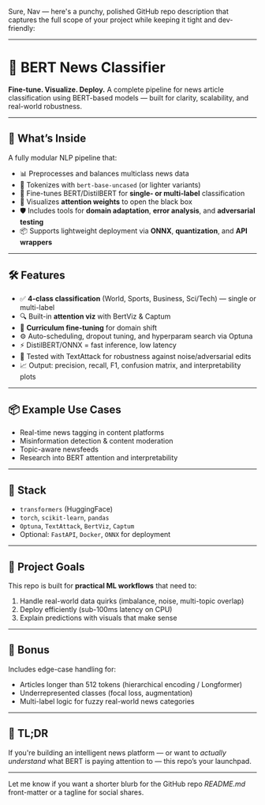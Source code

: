 Sure, Nav — here's a punchy, polished GitHub repo description that captures the full scope of your project while keeping it tight and dev-friendly:

---

# 🧠 BERT News Classifier

**Fine-tune. Visualize. Deploy.**
A complete pipeline for news article classification using BERT-based models — built for clarity, scalability, and real-world robustness.

---

## 🚀 What’s Inside

A fully modular NLP pipeline that:

* 📊 Preprocesses and balances multiclass news data
* 🧩 Tokenizes with `bert-base-uncased` (or lighter variants)
* 🔧 Fine-tunes BERT/DistilBERT for **single- or multi-label** classification
* 🧠 Visualizes **attention weights** to open the black box
* 🛡️ Includes tools for **domain adaptation**, **error analysis**, and **adversarial testing**
* 📦 Supports lightweight deployment via **ONNX**, **quantization**, and **API wrappers**

---

## 🛠️ Features

* ✅ **4-class classification** (World, Sports, Business, Sci/Tech) — single or multi-label
* 🔍 Built-in **attention viz** with BertViz & Captum
* 🔁 **Curriculum fine-tuning** for domain shift
* ⚙️ Auto-scheduling, dropout tuning, and hyperparam search via Optuna
* ⚡ DistilBERT/ONNX = fast inference, low latency
* 🧪 Tested with TextAttack for robustness against noise/adversarial edits
* 📈 Output: precision, recall, F1, confusion matrix, and interpretability plots

---

## 📦 Example Use Cases

* Real-time news tagging in content platforms
* Misinformation detection & content moderation
* Topic-aware newsfeeds
* Research into BERT attention and interpretability

---

## 🧱 Stack

* `transformers` (HuggingFace)
* `torch`, `scikit-learn`, `pandas`
* `Optuna`, `TextAttack`, `BertViz`, `Captum`
* Optional: `FastAPI`, `Docker`, `ONNX` for deployment

---

## 📌 Project Goals

This repo is built for **practical ML workflows** that need to:

1. Handle real-world data quirks (imbalance, noise, multi-topic overlap)
2. Deploy efficiently (sub-100ms latency on CPU)
3. Explain predictions with visuals that make sense

---

## 🧪 Bonus

Includes edge-case handling for:

* Articles longer than 512 tokens (hierarchical encoding / Longformer)
* Underrepresented classes (focal loss, augmentation)
* Multi-label logic for fuzzy real-world news categories

---

## 🧠 TL;DR

If you're building an intelligent news platform — or want to *actually understand* what BERT is paying attention to — this repo’s your launchpad.

---

Let me know if you want a shorter blurb for the GitHub repo *README.md* front-matter or a tagline for social shares.
